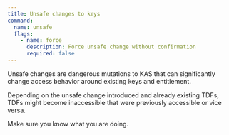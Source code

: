 ```yaml
---
title: Unsafe changes to keys
command:
  name: unsafe
  flags:
    - name: force
      description: Force unsafe change without confirmation
      required: false
---
```


Unsafe changes are dangerous mutations to KAS that can significantly change access behavior around existing keys
and entitlement.

Depending on the unsafe change introduced and already existing TDFs, TDFs might become inaccessible that were previously
accessible or vice versa.

Make sure you know what you are doing.